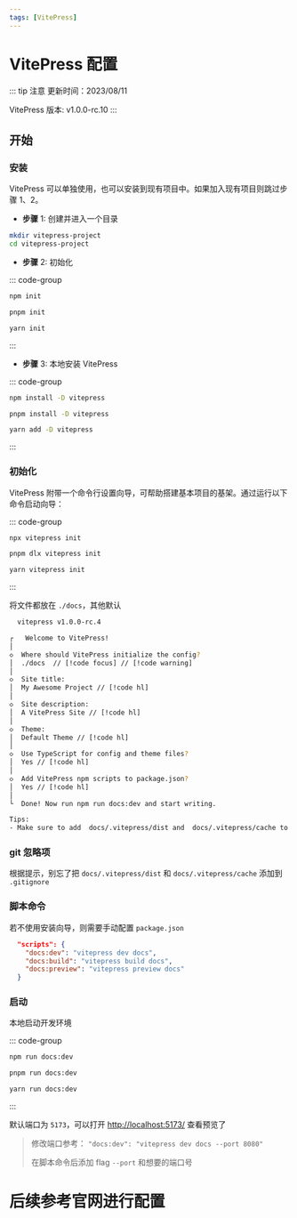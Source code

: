 ```yaml
---
tags: [VitePress]
---
```


# VitePress 配置

::: tip 注意
更新时间：2023/08/11

VitePress 版本: v1.0.0-rc.10
:::

## 开始

### 安装

VitePress 可以单独使用，也可以安装到现有项目中。如果加入现有项目则跳过步骤 1、2。

- **步骤** 1: 创建并进入一个目录

```sh
mkdir vitepress-project
cd vitepress-project
```

- **步骤** 2: 初始化

::: code-group

```sh [npm]
npm init

```

```sh [pnpm]
pnpm init

```

```sh [yarn]
yarn init

```

:::

- **步骤** 3: 本地安装 VitePress

::: code-group

```sh [npm]
npm install -D vitepress

```

```sh [pnpm]
pnpm install -D vitepress

```

```sh [yarn]
yarn add -D vitepress

```

:::

### 初始化

VitePress 附带一个命令行设置向导，可帮助搭建基本项目的基架。通过运行以下命令启动向导：

::: code-group

```sh [npm]
npx vitepress init

```

```sh [pnpm]
pnpm dlx vitepress init

```

```sh [yarn]
yarn vitepress init

```

:::

将文件都放在 `./docs`，其他默认

```sh
  vitepress v1.0.0-rc.4

┌   Welcome to VitePress!
│
◇  Where should VitePress initialize the config?
│  ./docs  // [!code focus] // [!code warning]
│
◇  Site title:
│  My Awesome Project // [!code hl]
│
◇  Site description:
│  A VitePress Site // [!code hl]
│
◇  Theme:
│  Default Theme // [!code hl]
│
◇  Use TypeScript for config and theme files?
│  Yes // [!code hl]
│
◇  Add VitePress npm scripts to package.json?
│  Yes // [!code hl]
│
└  Done! Now run npm run docs:dev and start writing.

Tips:
- Make sure to add  docs/.vitepress/dist and  docs/.vitepress/cache to your .gitignore file.
```

### git 忽略项

根据提示，别忘了把 `docs/.vitepress/dist` 和 `docs/.vitepress/cache` 添加到 `.gitignore`

### 脚本命令

若不使用安装向导，则需要手动配置 `package.json`

```json
  "scripts": {
    "docs:dev": "vitepress dev docs",
    "docs:build": "vitepress build docs",
    "docs:preview": "vitepress preview docs"
  }
```

### 启动

本地启动开发环境

::: code-group

```sh [npm]
npm run docs:dev

```

```sh [pnpm]
pnpm run docs:dev

```

```sh [yarn]
yarn run docs:dev

```

:::

默认端口为 `5173`，可以打开 [http://localhost:5173/](http://localhost:5173/) 查看预览了

> 修改端口参考： `"docs:dev": "vitepress dev docs --port 8080"`
>
> 在脚本命令后添加 flag `--port` 和想要的端口号

# 后续参考官网进行配置
